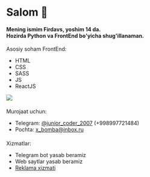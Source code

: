 <h1>Salom 👋</h1>
<h4>Mening ismim Firdavs, yoshim 14 da.<br>
Hozirda Python va FrontEnd bo'yicha shug'illanaman.<br>
</h4>
Asosiy soham FrontEnd:

- HTML
- CSS
- SASS
- JS
- ReactJS

![](https://github-readme-stats.vercel.app/api/top-langs/?username=user2020-py&show_icons=true&theme=react)
<h4></h4>
Murojaat uchun:

- Telegram: <a href="https://t.me/junior_coder_2007">@junior_coder_2007</a> (+998997721484)
- Pochta: x_bomba@inbox.ru
<h4></h4>
Xizmatlar:

- Telegram bot yasab beramiz
- Web saytlar yasab beramiz
- <a href="https://t.me/pyreklama/5">Reklama xizmati</a>
 
